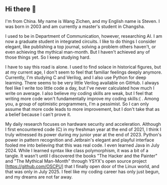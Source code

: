 ## Hi there 👋

I'm from China. My name is Wang Zichen, and my English name is Steven. I was born in 2003 and am currently a master's student in Changsha.

I used to be in Department of Communication, however, researching AI. I am now a graduate student in integrated circuits. I like to do things I consider elegant, like publishing a top journal, solving a problem others haven't, or even achieving the mythical man-month. But I haven't achieved any of those things yet. So I keep studying hard.

I have to say this road is alone. I used to find solace in historical figures, but at my current age, I don't seem to feel that familiar feelings deeply anymore. Currently, I'm studying C and Verilog, and I also use Python for deep learning. There seems to be very little Verilog available on GitHub. I always feel like I write too little code a day, but I've never calculated how much I write on average. I also believe my coding skills are weak, but I feel that writing more code won't fundamentally improve my coding skills:( . Among you, a group of optimistic programmers, I'm a pessimist. So I can only assume that more code leads to more improvement, but I don't take that as a belief because I can't prove it.

My daily research focuses on hardware security and acceleration. Although I first encountered code (C) in my freshman year at the end of 2021, I think I truly witnessed its power during my junior year at the end of 2023. Python's power in pattern recognition and Jetbrain's elegant and playful interface fooled me into believing that this was real code. I even learned Java in July 2024. While I learned syntax like class polymorphism, it was a bit of a tangle. It wasn't until I discovered the books "The Hacker and the Painter" and "The Mythical Man-Month" through YSYX's open source project [https://github.com/OSCPU] that I finally open door of the Linux world, and that was only in July 2025. I feel like my coding career has only just begun, and my dreams are not far away.
